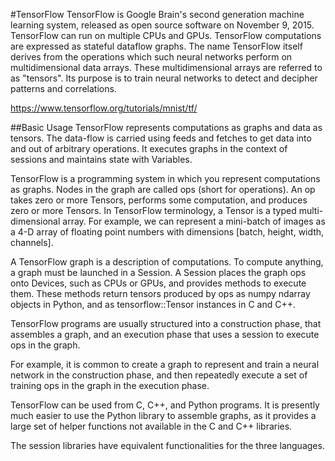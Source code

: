 #TensorFlow
TensorFlow is Google Brain's second generation machine learning system, released as open source software on November 9, 2015. TensorFlow can run on multiple CPUs and GPUs. TensorFlow computations are expressed as stateful dataflow graphs. The name TensorFlow itself derives from the operations which such neural networks perform on multidimensional data arrays. These multidimensional arrays are referred to as "tensors". Its purpose is to train neural networks to detect and decipher patterns and correlations.

https://www.tensorflow.org/tutorials/mnist/tf/

##Basic Usage
TensorFlow represents computations as graphs and data as tensors. The data-flow is carried using feeds and fetches to get data into and out of arbitrary operations. It executes graphs in the context of sessions and maintains state with Variables.

TensorFlow is a programming system in which you represent computations as graphs. Nodes in the graph are called ops (short for operations). An op takes zero or more Tensors, performs some computation, and produces zero or more Tensors. In TensorFlow terminology, a Tensor is a typed multi-dimensional array. For example, we can represent a mini-batch of images as a 4-D array of floating point numbers with dimensions [batch, height, width, channels].

A TensorFlow graph is a description of computations. To compute anything, a graph must be launched in a Session. A Session places the graph ops onto Devices, such as CPUs or GPUs, and provides methods to execute them. These methods return tensors produced by ops as numpy ndarray objects in Python, and as tensorflow::Tensor instances in C and C++.

TensorFlow programs are usually structured into a construction phase, that assembles a graph, and an execution phase that uses a session to execute ops in the graph.

For example, it is common to create a graph to represent and train a neural network in the construction phase, and then repeatedly execute a set of training ops in the graph in the execution phase.

TensorFlow can be used from C, C++, and Python programs. It is presently much easier to use the Python library to assemble graphs, as it provides a large set of helper functions not available in the C and C++ libraries.

The session libraries have equivalent functionalities for the three languages.
